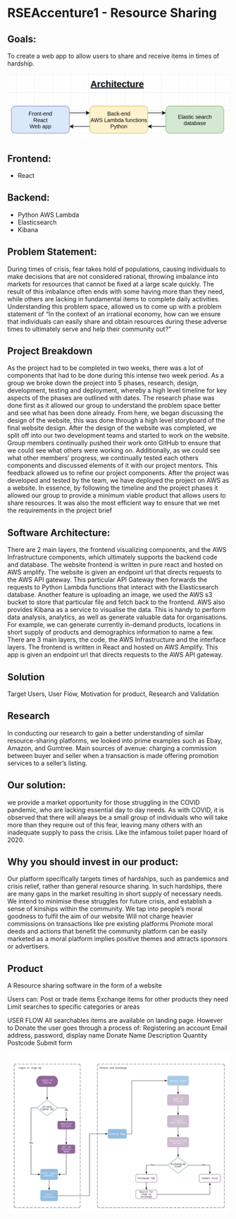 # RSEAccenture1 - Resource Sharing

## Goals:

To create a web app to allow users to share and receive items in times of hardship.

![architecture](./assets/architecture.png)

## Frontend:
- React

## Backend: 
- Python AWS Lambda
- Elasticsearch
- Kibana 

## Problem Statement:
During times of crisis, fear takes hold of populations, causing individuals to make decisions that are not considered rational, throwing imbalance into markets for resources that cannot be fixed at a large scale quickly. The result of this imbalance often ends with some having more than they need, while others are lacking in fundamental items to complete daily activities. Understanding this problem space, allowed us to come up with a problem statement of “In the context of an irrational economy, how can we ensure that individuals can easily share and obtain resources during these adverse times to ultimately serve and help their community out?”

## Project Breakdown
As the project had to be completed in two weeks, there was a lot of components that had to be done during this intense two week period. As a group we broke down the project into 5 phases, research, design, development, testing and deployment, whereby a high level timeline for key aspects of the phases are outlined with dates. The research phase was done first as it allowed our group to understand the problem space better and see what has been done already. From here, we began discussing the design of the website, this was done through a high level storyboard of the final website design. After the design of the website was completed, we split off into our two development teams and started to work on the website. Group members continually pushed their work onto GitHub to ensure that we could see what others were working on.  Additionally, as we could see what other members’ progress, we continually tested each others components and discussed elements of it with our project mentors. This feedback allowed us to refine our project components. After the project was developed and tested by the team, we have deployed the project on AWS as a website. In essence, by following the timeline and the project phases it allowed our group to provide a minimum viable product that allows users to share resources. It was also the most efficient way to ensure that we met the requirements in the project brief


## Software Architecture:
There are 2 main layers, the frontend visualizing components, and the AWS Infrastructure components, which ultimately supports the backend code and database. 
The website frontend is written  in pure react and hosted on AWS amplify. The website is given an endpoint url that directs requests to the AWS API gateway. 
This particular API Gateway then forwards the requests to Python Lambda functions that interact with the Elasticsearch database. 
Another feature  is uploading an image, we used the AWS s3 bucket to store that particular file and fetch back to the frontend. 
AWS also provides Kibana as a service to visualise the data. This is handy to perform data analysis, analytics, as well as generate valuable data for organisations. 
For example, we can generate currently in-demand products, locations in short supply of products and demographics information to name a few. 
There are 3 main layers, the code, the AWS Infrastructure and the interface layers. The frontend is written in React and hosted on AWS Amplify. This app is given an endpoint url that directs requests to the AWS API gateway. 

## Solution 
Target Users, User Flow, Motivation for product, Research and Validation

## Research
In conducting our research to gain a better understanding of similar resource-sharing platforms, we looked into prime examples such as Ebay, Amazon, and Gumtree.
Main sources of avenue:
charging a commission between buyer and seller when a transaction is made
offering promotion services to a seller’s listing.

## Our solution:
we provide a market opportunity for those struggling in the COVID pandemic, who are lacking essential day to day needs.
As with COVID, it is observed that there will always be a small group of individuals who will take more than they require out of this fear, leaving many others with an inadequate supply to pass the crisis. Like the infamous toilet paper hoard of 2020.

## Why you should invest in our product:
Our platform specifically targets times of hardships, such as pandemics and crisis relief, rather than general resource sharing.
In such hardships, there are many gaps in the market resulting in short supply of necessary needs.
We intend to minimise these struggles for future crisis, and establish a sense of kinships within the community.
We tap into people’s moral goodness to fulfil the aim of our website
Will not charge heavier commissions on transactions like pre existing platforms
Promote moral deeds and actions that benefit the community
platform can be easily marketed as a moral platform
implies positive themes and attracts sponsors or advertisers.

## Product
A Resource sharing software in the form of a website

Users can:
Post or trade items
Exchange items for other products they need
Limit searches to specific categories or areas

USER FLOW
All searchables items are available on landing page. However to Donate the user goes through a process of:
Registering an account
Email address, password, display name
Donate
Name
Description
Quantity
Postcode
Submit form



![demo flow](./assets/demoflow.png)

